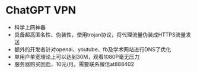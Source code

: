 # ChatGPT VPN
- 科学上网神器
- 具备超高匿名性、伪装性，使用trojan协议，将代理流量伪装成HTTPS流量发送
- 额外的开发者针对openai、youtube、fb及学术网站进行DNS了优化
- 单用户单宽理论上可以达到30M，观看1080P毫无压力
- 服务器购买回血，10元/月。需要联系微信at888402
